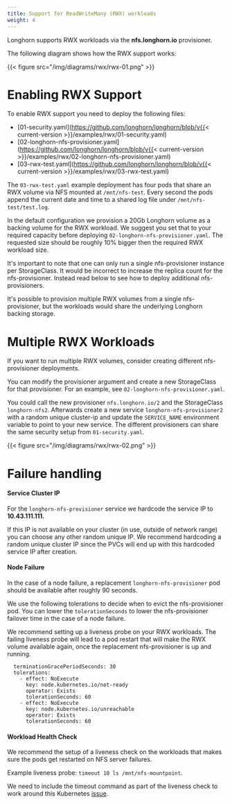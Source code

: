 ```yaml
---
title: Support for ReadWriteMany (RWX) workloads
weight: 4
---
```


Longhorn supports RWX workloads via the **nfs.longhorn.io** provisioner.

The following diagram shows how the RWX support works:

{{< figure src="/img/diagrams/rwx/rwx-01.png" >}}

# Enabling RWX Support

To enable RWX support you need to deploy the following files:

- [01-security.yaml](https://github.com/longhorn/longhorn/blob/v{{< current-version >}}/examples/rwx/01-security.yaml)
- [02-longhorn-nfs-provisioner.yaml](https://github.com/longhorn/longhorn/blob/v{{< current-version >}}/examples/rwx/02-longhorn-nfs-provisioner.yaml)
- [03-rwx-test.yaml](https://github.com/longhorn/longhorn/blob/v{{< current-version >}}/examples/rwx/03-rwx-test.yaml)

The `03-rwx-test.yaml` example deployment has four pods that share an RWX volume via NFS mounted at `/mnt/nfs-test`. Every second the pods append the current date and time to a shared log file under `/mnt/nfs-test/test.log`.

In the default configuration we provision a 20Gb Longhorn volume as a backing volume for the RWX workload. We suggest you set that to your required capacity before deploying `02-longhorn-nfs-provisioner.yaml`.
The requested size should be roughly 10% bigger then the required RWX workload size.

It's important to note that one can only run a single nfs-provisioner instance per StorageClass. It would be incorrect to increase the replica count for the nfs-provisioner. Instead read below to see how to deploy additional nfs-provisioners.

It's possible to provision multiple RWX volumes from a single nfs-provisioner, but the workloads would share the underlying Longhorn backing storage.

# Multiple RWX Workloads

If you want to run multiple RWX volumes, consider creating different nfs-provisioner deployments.

You can modify the provisioner argument and create a new StorageClass for that provisioner. For an example, see `02-longhorn-nfs-provisioner.yaml`.

You could call the new provisioner `nfs.longhorn.io/2` and the StorageClass `longhorn-nfs2`. Afterwards create a new service `longhorn-nfs-provisioner2` with a random unique cluster-ip and update the `SERVICE_NAME` environment variable to point to your new service. The different provisioners can share the same security setup from `01-security.yaml`.

{{< figure src="/img/diagrams/rwx/rwx-02.png" >}}

# Failure handling

#### Service Cluster IP

For the `longhorn-nfs-provisioner` service we hardcode the service IP to **10.43.111.111.**

If this IP is not available on your cluster (in use, outside of network range) you can choose any other random unique IP.
We recommend hardcoding a random unique cluster IP since the PVCs will end up with this hardcoded service IP after creation.

#### Node Failure
In the case of a node failure, a replacement `longhorn-nfs-provisioner` pod should be available after roughly 90 seconds.

We use the following tolerations to decide when to evict the nfs-provisioner pod. You can lower the `tolerationSeconds`
to lower the nfs-provisioner failover time in the case of a node failure.

We recommend setting up a liveness probe on your RWX workloads.
The failing liveness probe will lead to a pod restart that will make the RWX volume available again, once the replacement nfs-provisioner is up and running.

      terminationGracePeriodSeconds: 30
      tolerations:
        - effect: NoExecute
          key: node.kubernetes.io/not-ready
          operator: Exists
          tolerationSeconds: 60
        - effect: NoExecute
          key: node.kubernetes.io/unreachable
          operator: Exists
          tolerationSeconds: 60

#### Workload Health Check

We recommend the setup of a liveness check on the workloads that makes sure the pods get restarted on NFS server failures.

Example liveness probe: `timeout 10 ls /mnt/nfs-mountpoint`.

We need to include the timeout command as part of the liveness check to work around this Kubernetes [issue](https://github.com/kubernetes/kubernetes/issues/26895).